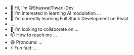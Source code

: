 - 👋 Hi, I’m @ShaswatTiwari-Dev
- 👀 I’m interested in learning  AI modulation ...
- 🌱 I’m currently learning  Full Stack Development on React
-  ...
- 💞️ I’m looking to collaborate on ...
- 📫 How to reach me ...
- 😄 Pronouns: ...
- ⚡ Fun fact: ...

<!---
ShaswatTiwari-Dev/ShaswatTiwari-Dev is a ✨ special ✨ repository because its `README.md` (this file) appears on your GitHub profile.
You can click the Preview link to take a look at your changes.
--->

